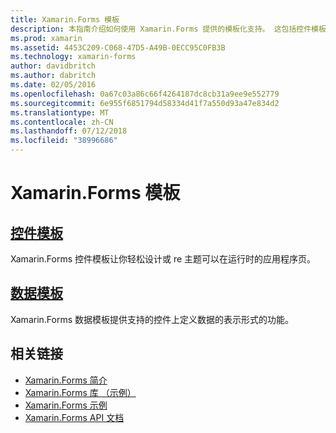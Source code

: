 ```yaml
---
title: Xamarin.Forms 模板
description: 本指南介绍如何使用 Xamarin.Forms 提供的模板化支持。 这包括控件模板，可以轻松地在运行时主题和 re 主题的页面才能使用，以及支持的控件定义的数据表示形式的数据模板。
ms.prod: xamarin
ms.assetid: 4453C209-C068-47D5-A49B-0ECC95C0FB3B
ms.technology: xamarin-forms
author: davidbritch
ms.author: dabritch
ms.date: 02/05/2016
ms.openlocfilehash: 0a67c03a86c66f4264187dc8cb31a9ee9e552779
ms.sourcegitcommit: 6e955f6851794d58334d41f7a550d93a47e834d2
ms.translationtype: MT
ms.contentlocale: zh-CN
ms.lasthandoff: 07/12/2018
ms.locfileid: "38996686"
---
```

# <a name="xamarinforms-templates"></a>Xamarin.Forms 模板

## <a name="control-templatescontrol-templatesindexmd"></a>[控件模板](control-templates/index.md)

Xamarin.Forms 控件模板让你轻松设计或 re 主题可以在运行时的应用程序页。

## <a name="data-templatesdata-templatesindexmd"></a>[数据模板](data-templates/index.md)

Xamarin.Forms 数据模板提供支持的控件上定义数据的表示形式的功能。


## <a name="related-links"></a>相关链接

- [Xamarin.Forms 简介](~/xamarin-forms/get-started/introduction-to-xamarin-forms.md)
- [Xamarin.Forms 库 （示例）](https://developer.xamarin.com/samples/FormsGallery/)
- [Xamarin.Forms 示例](https://developer.xamarin.com/samples/tag/Xamarin.Forms/)
- [Xamarin.Forms API 文档](xref:Xamarin.Forms)
